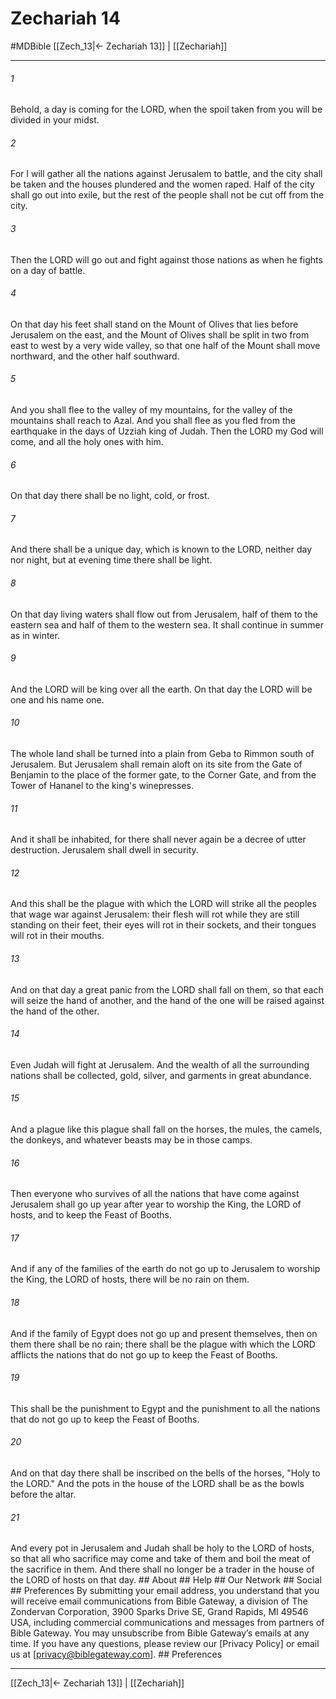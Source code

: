 # Zechariah 14
#MDBible
[[Zech_13|← Zechariah 13]] | [[Zechariah]]

***






###### 1 


Behold, a day is coming for the LORD, when the spoil taken from you will be divided in your midst. 





###### 2 


For I will gather all the nations against Jerusalem to battle, and the city shall be taken and the houses plundered and the women raped. Half of the city shall go out into exile, but the rest of the people shall not be cut off from the city. 





###### 3 


Then the LORD will go out and fight against those nations as when he fights on a day of battle. 





###### 4 


On that day his feet shall stand on the Mount of Olives that lies before Jerusalem on the east, and the Mount of Olives shall be split in two from east to west by a very wide valley, so that one half of the Mount shall move northward, and the other half southward. 





###### 5 


And you shall flee to the valley of my mountains, for the valley of the mountains shall reach to Azal. And you shall flee as you fled from the earthquake in the days of Uzziah king of Judah. Then the LORD my God will come, and all the holy ones with him. 





###### 6 


On that day there shall be no light, cold, or frost. 





###### 7 


And there shall be a unique day, which is known to the LORD, neither day nor night, but at evening time there shall be light. 





###### 8 


On that day living waters shall flow out from Jerusalem, half of them to the eastern sea and half of them to the western sea. It shall continue in summer as in winter. 





###### 9 


And the LORD will be king over all the earth. On that day the LORD will be one and his name one. 





###### 10 


The whole land shall be turned into a plain from Geba to Rimmon south of Jerusalem. But Jerusalem shall remain aloft on its site from the Gate of Benjamin to the place of the former gate, to the Corner Gate, and from the Tower of Hananel to the king's winepresses. 





###### 11 


And it shall be inhabited, for there shall never again be a decree of utter destruction. Jerusalem shall dwell in security. 





###### 12 


And this shall be the plague with which the LORD will strike all the peoples that wage war against Jerusalem: their flesh will rot while they are still standing on their feet, their eyes will rot in their sockets, and their tongues will rot in their mouths. 





###### 13 


And on that day a great panic from the LORD shall fall on them, so that each will seize the hand of another, and the hand of the one will be raised against the hand of the other. 





###### 14 


Even Judah will fight at Jerusalem. And the wealth of all the surrounding nations shall be collected, gold, silver, and garments in great abundance. 





###### 15 


And a plague like this plague shall fall on the horses, the mules, the camels, the donkeys, and whatever beasts may be in those camps. 





###### 16 


Then everyone who survives of all the nations that have come against Jerusalem shall go up year after year to worship the King, the LORD of hosts, and to keep the Feast of Booths. 





###### 17 


And if any of the families of the earth do not go up to Jerusalem to worship the King, the LORD of hosts, there will be no rain on them. 





###### 18 


And if the family of Egypt does not go up and present themselves, then on them there shall be no rain; there shall be the plague with which the LORD afflicts the nations that do not go up to keep the Feast of Booths. 





###### 19 


This shall be the punishment to Egypt and the punishment to all the nations that do not go up to keep the Feast of Booths. 





###### 20 


And on that day there shall be inscribed on the bells of the horses, "Holy to the LORD." And the pots in the house of the LORD shall be as the bowls before the altar. 





###### 21 


And every pot in Jerusalem and Judah shall be holy to the LORD of hosts, so that all who sacrifice may come and take of them and boil the meat of the sacrifice in them. And there shall no longer be a trader in the house of the LORD of hosts on that day. ## About ## Help ## Our Network ## Social ## Preferences By submitting your email address, you understand that you will receive email communications from Bible Gateway, a division of The Zondervan Corporation, 3900 Sparks Drive SE, Grand Rapids, MI 49546 USA, including commercial communications and messages from partners of Bible Gateway. You may unsubscribe from Bible Gateway&rsquo;s emails at any time. If you have any questions, please review our [Privacy Policy] or email us at [privacy@biblegateway.com]. ## Preferences

***

[[Zech_13|← Zechariah 13]] | [[Zechariah]]
